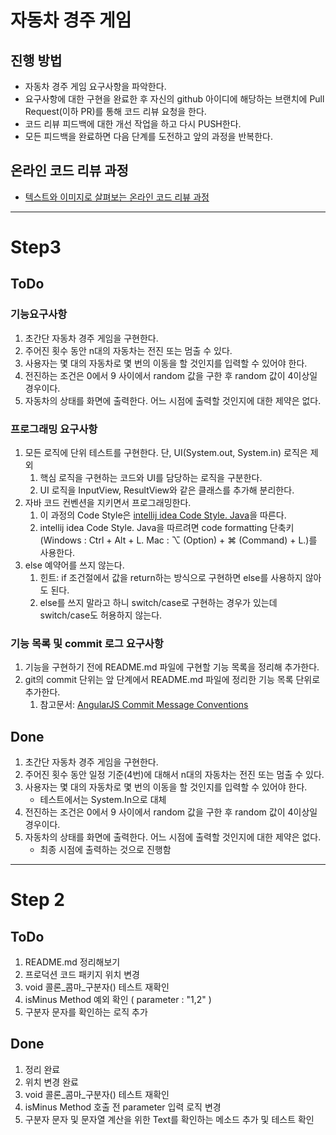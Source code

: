 # 자동차 경주 게임
## 진행 방법
* 자동차 경주 게임 요구사항을 파악한다.
* 요구사항에 대한 구현을 완료한 후 자신의 github 아이디에 해당하는 브랜치에 Pull Request(이하 PR)를 통해 코드 리뷰 요청을 한다.
* 코드 리뷰 피드백에 대한 개선 작업을 하고 다시 PUSH한다.
* 모든 피드백을 완료하면 다음 단계를 도전하고 앞의 과정을 반복한다.

## 온라인 코드 리뷰 과정
* [텍스트와 이미지로 살펴보는 온라인 코드 리뷰 과정](https://github.com/next-step/nextstep-docs/tree/master/codereview)

---
# Step3
## ToDo

### 기능요구사항
1. 초간단 자동차 경주 게임을 구현한다.
2. 주어진 횟수 동안 n대의 자동차는 전진 또는 멈출 수 있다.
3. 사용자는 몇 대의 자동차로 몇 번의 이동을 할 것인지를 입력할 수 있어야 한다.
4. 전진하는 조건은 0에서 9 사이에서 random 값을 구한 후 random 값이 4이상일 경우이다.
5. 자동차의 상태를 화면에 출력한다. 어느 시점에 출력할 것인지에 대한 제약은 없다.

### 프로그래밍 요구사항
1. 모든 로직에 단위 테스트를 구현한다. 단, UI(System.out, System.in) 로직은 제외 
   1. 핵심 로직을 구현하는 코드와 UI를 담당하는 로직을 구분한다. 
   2. UI 로직을 InputView, ResultView와 같은 클래스를 추가해 분리한다.
2. 자바 코드 컨벤션을 지키면서 프로그래밍한다. 
   1. 이 과정의 Code Style은 [intellij idea Code Style. Java](https://www.jetbrains.com/help/idea/code-style-java.html)을 따른다. 
   2. intellij idea Code Style. Java을 따르려면 code formatting 단축키(Windows : Ctrl + Alt + L. Mac : ⌥ (Option) + ⌘ (Command) + L.)를 사용한다. 
3. else 예약어를 쓰지 않는다. 
   1. 힌트: if 조건절에서 값을 return하는 방식으로 구현하면 else를 사용하지 않아도 된다.
   2. else를 쓰지 말라고 하니 switch/case로 구현하는 경우가 있는데 switch/case도 허용하지 않는다.

### 기능 목록 및 commit 로그 요구사항
1. 기능을 구현하기 전에 README.md 파일에 구현할 기능 목록을 정리해 추가한다. 
2. git의 commit 단위는 앞 단계에서 README.md 파일에 정리한 기능 목록 단위로 추가한다. 
   1. 참고문서: [AngularJS Commit Message Conventions](https://gist.github.com/stephenparish/9941e89d80e2bc58a153)

## Done
1. 초간단 자동차 경주 게임을 구현한다.
2. 주어진 횟수 동안 일정 기준(4번)에 대해서 n대의 자동차는 전진 또는 멈출 수 있다.
3. 사용자는 몇 대의 자동차로 몇 번의 이동을 할 것인지를 입력할 수 있어야 한다.
   * 테스트에서는 System.In으로 대체
4. 전진하는 조건은 0에서 9 사이에서 random 값을 구한 후 random 값이 4이상일 경우이다.
5. 자동차의 상태를 화면에 출력한다. 어느 시점에 출력할 것인지에 대한 제약은 없다.
   * 최종 시점에 출력하는 것으로 진행함

---

# Step 2
## ToDo
1. README.md 정리해보기
2. 프로덕션 코드 패키지 위치 변경
3. void 콜론_콤마_구분자() 테스트 재확인
4. isMinus Method 예외 확인 ( parameter : "1,2" )
5. 구분자 문자를 확인하는 로직 추가

## Done
1. 정리 완료
2. 위치 변경 완료
3. void 콜론_콤마_구분자() 테스트 재확인
4. isMinus Method 호출 전 parameter 입력 로직 변경
5. 구분자 문자 및 문자열 계산을 위한 Text를 확인하는 메소드 추가 및 테스트 확인